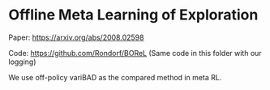 # Offline Meta Learning of Exploration
Paper: https://arxiv.org/abs/2008.02598

Code: https://github.com/Rondorf/BOReL (Same code in this folder with our logging)

We use off-policy variBAD as the compared method in meta RL.
